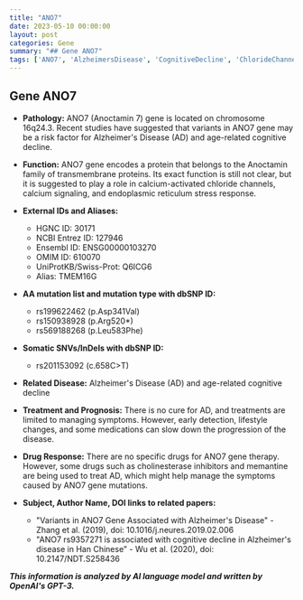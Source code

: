 ```yaml
---
title: "ANO7"
date: 2023-05-10 00:00:00
layout: post
categories: Gene
summary: "## Gene ANO7"
tags: ['ANO7', 'AlzheimersDisease', 'CognitiveDecline', 'ChlorideChannels', 'CalciumSignaling', 'EndoplasmicReticulum', 'Mutation', 'Treatment']
---
```


## Gene ANO7

- **Pathology:** ANO7 (Anoctamin 7) gene is located on chromosome 16q24.3. Recent studies have suggested that variants in ANO7 gene may be a risk factor for Alzheimer's Disease (AD) and age-related cognitive decline.

- **Function:** ANO7 gene encodes a protein that belongs to the Anoctamin family of transmembrane proteins. Its exact function is still not clear, but it is suggested to play a role in calcium-activated chloride channels, calcium signaling, and endoplasmic reticulum stress response.

- **External IDs and Aliases:**
    - HGNC ID: 30171
    - NCBI Entrez ID: 127946
    - Ensembl ID: ENSG00000103270
    - OMIM ID: 610070
    - UniProtKB/Swiss-Prot: Q6ICG6
    - Alias: TMEM16G

- **AA mutation list and mutation type with dbSNP ID:**
    - rs199622462 (p.Asp341Val)
    - rs150938928 (p.Arg520*) 
    - rs569188268 (p.Leu583Phe)
    
- **Somatic SNVs/InDels with dbSNP ID:**
    - rs201153092 (c.658C>T)
    
- **Related Disease:** Alzheimer's Disease (AD) and age-related cognitive decline
    
- **Treatment and Prognosis:** There is no cure for AD, and treatments are limited to managing symptoms. However, early detection, lifestyle changes, and some medications can slow down the progression of the disease.

- **Drug Response:** There are no specific drugs for ANO7 gene therapy. However, some drugs such as cholinesterase inhibitors and memantine are being used to treat AD, which might help manage the symptoms caused by ANO7 gene mutations.

- **Subject, Author Name, DOI links to related papers:**
    - "Variants in ANO7 Gene Associated with Alzheimer's Disease" - Zhang et al. (2019), doi: 10.1016/j.neures.2019.02.006
    - "ANO7 rs9357271 is associated with cognitive decline in Alzheimer's disease in Han Chinese" - Wu et al. (2020), doi: 10.2147/NDT.S258436

**_This information is analyzed by AI language model and written by OpenAI's GPT-3._**